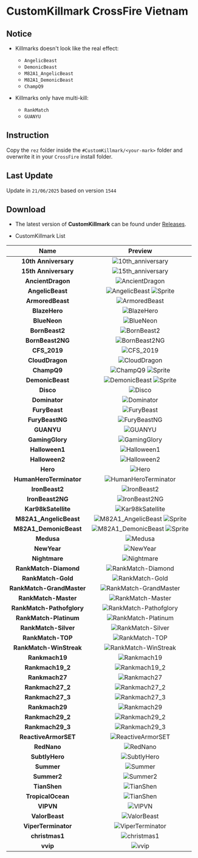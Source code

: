 # CustomKillmark CrossFire Vietnam

## Notice

- Killmarks doesn't look like the real effect:

  - `AngelicBeast`
  - `DemonicBeast`
  - `M82A1_AngelicBeast`
  - `M82A1_DemonicBeast`
  - `ChampQ9`

- Killmarks only have multi-kill:
  - `RankMatch`
  - `GUANYU`

## Instruction

Copy the `rez` folder inside the `#CustomKillmark/<your-mark>` folder and overwrite it in your `CrossFire` install folder.

## Last Update

Update in `21/06/2025` based on version `1544`

## Download

- The latest version of **CustomKillmark** can be found under [Releases](https://github.com/nta2005/CustomKillmark/releases/latest).

- CustomKillmark List

<!-- <details> -->
<!-- <summary>CustomKillmark List</summary> -->
  
|**Name**|**Preview**|
|:-:|:-:|
|**10th Anniversary**|![10th_anniversary](%23Preview/10th_anniversary.PNG)|
|**15th Anniversary**|![15th_anniversary](%23Preview/15th_anniversary.PNG)|
|**AncientDragon**|![AncientDragon](%23Preview/ancient_dragon.PNG)|
|**AngelicBeast**|![AngelicBeast](%23Preview/angelic_beast.PNG) ![Sprite](%23Preview/angelic_beast_sprite.PNG)|
|**ArmoredBeast**|![ArmoredBeast](%23Preview/armored_beast.PNG)|
|**BlazeHero**|![BlazeHero](%23Preview/blaze_hero.PNG)|
|**BlueNeon**|![BlueNeon](%23Preview/blue_neon.PNG)|
|**BornBeast2**|![BornBeast2](%23Preview/bornbeast2.PNG)|
|**BornBeast2NG**|![BornBeast2NG](%23Preview/bornbeast2ng.PNG)|
|**CFS_2019**|![CFS_2019](%23Preview/cfs_2019.PNG)|
|**CloudDragon**|![CloudDragon](%23Preview/cloud_dragon.PNG)|
|**ChampQ9**|![ChampQ9](%23Preview/champ_q9.PNG) ![Sprite](%23Preview/champ_q9_sprite.PNG)|
|**DemonicBeast**|![DemonicBeast](%23Preview/demonic_beast.PNG) ![Sprite](%23Preview/demonic_beast_sprite.PNG)|
|**Disco**|![Disco](%23Preview/disco.PNG)|
|**Dominator**|![Dominator](%23Preview/dominator.PNG)|
|**FuryBeast**|![FuryBeast](%23Preview/furybeast.PNG)|
|**FuryBeastNG**|![FuryBeastNG](%23Preview/furybeastng.PNG)|
|**GUANYU**|![GUANYU](%23Preview/guanyu.PNG)|
|**GamingGlory**|![GamingGlory](%23Preview/gaming_glory.PNG)|
|**Halloween1**|![Halloween1](%23Preview/halloween1.PNG)|
|**Halloween2**|![Halloween2](%23Preview/halloween2.PNG)|
|**Hero**|![Hero](%23Preview/hero.PNG)|
|**HumanHeroTerminator**|![HumanHeroTerminator](%23Preview/human_hero_terminator.PNG)|
|**IronBeast2**|![IronBeast2](%23Preview/ironbeast2.PNG)|
|**IronBeast2NG**|![IronBeast2NG](%23Preview/ironbeast2ng.PNG)|
|**Kar98kSatellite**|![Kar98kSatellite](%23Preview/kar98ksatellite.PNG)|
|**M82A1_AngelicBeast**|![M82A1_AngelicBeast](%23Preview/m82a1_angelicbeast.PNG) ![Sprite](%23Preview/m82a1_angelicbeast_sprite.PNG)|
|**M82A1_DemonicBeast**|![M82A1_DemonicBeast](%23Preview/m82a1_demonicbeast.PNG) ![Sprite](%23Preview/m82a1_demonicbeast_sprite.PNG)|
|**Medusa**|![Medusa](%23Preview/medusa.PNG)|
|**NewYear**|![NewYear](%23Preview/newyear.PNG)|
|**Nightmare**|![Nightmare](%23Preview/nightmare.PNG)|
|**RankMatch-Diamond**|![RankMatch-Diamond](%23Preview/rankmatch_diamond.PNG)|
|**RankMatch-Gold**|![RankMatch-Gold](%23Preview/rankmatch_gold.PNG)|
|**RankMatch-GrandMaster**|![RankMatch-GrandMaster](%23Preview/rankmatch_grandmaster.PNG)|
|**RankMatch-Master**|![RankMatch-Master](%23Preview/rankmatch_master.PNG)|
|**RankMatch-Pathofglory**|![RankMatch-Pathofglory](%23Preview/rankmatch_pathofglory.PNG)|
|**RankMatch-Platinum**|![RankMatch-Platinum](%23Preview/rankmatch_platinum.PNG)|
|**RankMatch-Silver**|![RankMatch-Silver](%23Preview/rankmatch_silver.PNG)|
|**RankMatch-TOP**|![RankMatch-TOP](./%23Preview/rankmatch_top.PNG)|
|**RankMatch-WinStreak**|![RankMatch-WinStreak](%23Preview/rankmatch_winstreak.PNG)|
|**Rankmach19**|![Rankmach19](%23Preview/rankmach19.PNG)|
|**Rankmach19_2**|![Rankmach19_2](%23Preview/rankmach19_2.PNG)|
|**Rankmach27**|![Rankmach27](%23Preview/rankmach27.PNG)|
|**Rankmach27_2**|![Rankmach27_2](%23Preview/rankmach27_2.PNG)|
|**Rankmach27_3**|![Rankmach27_3](%23Preview/rankmach27_3.PNG)|
|**Rankmach29**|![Rankmach29](%23Preview/rankmach29.PNG)|
|**Rankmach29_2**|![Rankmach29_2](%23Preview/rankmach29_2.PNG)|
|**Rankmach29_3**|![Rankmach29_3](%23Preview/rankmach29_3.PNG)|
|**ReactiveArmorSET**|![ReactiveArmorSET](%23Preview/reactivearmorset.PNG)|
|**RedNano**|![RedNano](%23Preview/rednano.PNG)|
|**SubtlyHero**|![SubtlyHero](%23Preview/subtly_hero.PNG)|
|**Summer**|![Summer](%23Preview/summer.PNG)|
|**Summer2**|![Summer2](%23Preview/summer2.PNG)|
|**TianShen**|![TianShen](%23Preview/tianshen.PNG)|
|**TropicalOcean**|![TianShen](%23Preview/tropical_ocean.PNG)|
|**VIPVN**|![VIPVN](%23Preview/vipvn.PNG)|
|**ValorBeast**|![ValorBeast](%23Preview/valorbeast.PNG)|
|**ViperTerminator**|![ViperTerminator](%23Preview/viper_terminator.PNG)|
|**christmas1**|![christmas1](%23Preview/christmas1.PNG)|
|**vvip**|![vvip](%23Preview/vvip.PNG)|
<!-- </details> -->
